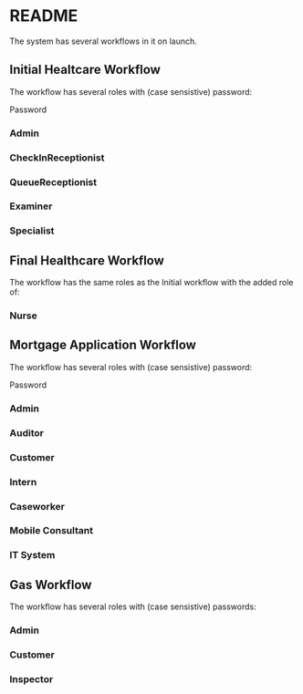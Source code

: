 # README

The system has several workflows in it on launch. 


## Initial Healtcare Workflow

The workflow has several roles with (case sensistive) password: 

Password

### Admin

### CheckInReceptionist

### QueueReceptionist

### Examiner

### Specialist



## Final Healthcare Workflow

The workflow has the same roles as the Initial workflow with the added role of:

### Nurse



## Mortgage Application Workflow

The workflow has several roles with (case sensistive) password: 

Password

### Admin

### Auditor

### Customer

### Intern

### Caseworker

### Mobile Consultant

### IT System



## Gas Workflow

The workflow has several roles with (case sensistive) passwords:


### Admin

### Customer

### Inspector
